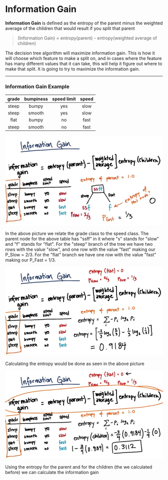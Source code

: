# Information Gain

**Information Gain** is defined as the entropy of the parent minus the weighted average of the children that would result if you split that parent

> (Information Gain) = entropy(parent) - entropy(weighted average of children)

The decision tree algorithm will maximize information gain. This is how it will choose which feature to make a split on, and in cases where the feature has many different values that it can take, this will help it figure out where to make that split. It is going to try to maximize the information gain.

***

### Information Gain Example

| grade     | bumpiness | speed limit | speed |
|:---------:|:---------:|:-----------:|:-----:|
| steep     | bumpy     | yes         | slow  |
| steep     | smooth    | yes         | slow  |
| flat      | bumpy     | no          | fast  |
| steep     | smooth    | no          | fast  |

![alt tag](getPiForEntropy.jpg)

In the above picture we relate the grade class to the speed class. The parent node for the above table has "ssff" in it where "s" stands for "slow" and "f" stands for "flat". For the "steep" branch of the tree we have two rows with the value "slow", and one row with the value "fast" making our P_Slow = 2/3. For the "flat" branch we have one row with the value "fast" making our P_Fast = 1/3.

![alt tag](informationGainEntropy.jpg)

Calculating the entropy would be done as seen in the above picture

![alt tag](informationGainResult.jpg)

Using the entropy for the parent and for the children (the we calculated before) we can calculate the information gain
